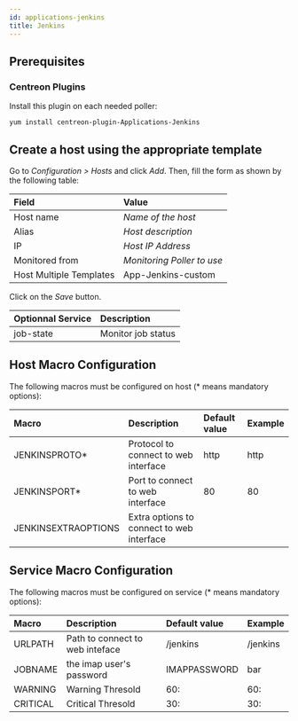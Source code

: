 ```yaml
---
id: applications-jenkins
title: Jenkins
---
```


## Prerequisites

### Centreon Plugins

Install this plugin on each needed poller:

``` shell
yum install centreon-plugin-Applications-Jenkins
```

## Create a host using the appropriate template

Go to *Configuration \> Hosts* and click *Add*. Then, fill the form as shown by
the following table:

| Field                                   | Value                      |
| :-------------------------------------- | :------------------------- |
| Host name                               | *Name of the host*         |
| Alias                                   | *Host description*         |
| IP                                      | *Host IP Address*          |
| Monitored from                          | *Monitoring Poller to use* |
| Host Multiple Templates                 | App-Jenkins-custom         |

Click on the *Save* button.

| Optionnal Service | Description        |
| :---------------- | :----------------- |
| job-state         | Monitor job status |

## Host Macro Configuration

The following macros must be configured on host (\* means mandatory options):

| Macro               | Description                               | Default value | Example |
| :------------------ | :---------------------------------------- | :------------ | :------ |
| JENKINSPROTO\*      | Protocol to connect to web interface      | http          | http    |
| JENKINSPORT\*       | Port to connect to web interface          | 80            | 80      |
| JENKINSEXTRAOPTIONS | Extra options to connect to web interface |               |         |

## Service Macro Configuration

The following macros must be configured on service (\* means mandatory options):

| Macro    | Description                     | Default value | Example  |
| :------- | :------------------------------ | :------------ | :------- |
| URLPATH  | Path to connect to web inteface | /jenkins      | /jenkins |
| JOBNAME  | the imap user's password        | IMAPPASSWORD  | bar      |
| WARNING  | Warning Thresold                | 60:           | 60:      |
| CRITICAL | Critical Thresold               | 30:           | 30:      |
